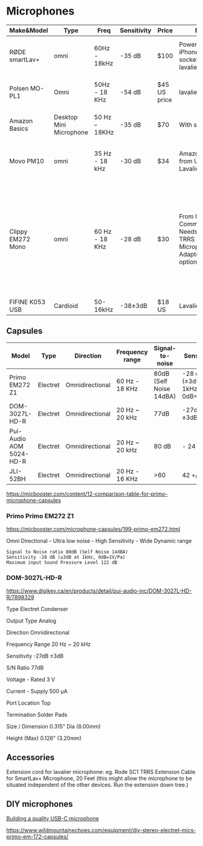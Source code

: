 # Microphones


| Make&Model	    |	Type |		Freq            	|	Sensitivity		|	Price	|	Notes | Comments |
| -----------    |------   |--------        |--------------|-------|-------|----------|
|	RØDE smartLav+	| omni    |	60Hz - 18kHz	  | -35 dB	      | $100	| Powered from iPhone TRRS socket (2.7V). lavalier style.| The Borneo guys use the RODE. Gets well rated in reviews.| 
|	Polsen MO-PL1	 | Omni    | 	50Hz - 18 KHz	| -54 dB 	     | $45	US price | lavalier| Cheap, but doesn't rate great on sensitivity.|
|	Amazon Basics  | Desktop Mini Microphone	 | 50 Hz – 18KHz| -35 dB	| $70	| With stand| Built for podcasting but gets good reviews. |
|	Movo PM10      | 	omni	  | 35 Hz - 18 kHz	| -30 dB 	     | $34| 	Amazon ships in from US. Lavalier.| Cheap and good sensitivity. Ships from US Amazon.|
|	Clippy EM272 Mono	| omni	|60 Hz - 18 KHz	 | -28 dB	      | $30	| From UK. FEL Communications. Needs TRS to TRRS Microphone Adapter. The DIY option.| This is the DIY option. Highly recommended by guys doing natural history recordings. Maybe down the line when we need a number of cheap but excellent microphones we go this route.|
|FIFINE K053 USB | Cardioid | 50-16kHz | -38±3dB | $18 US | Lavalier |


## Capsules



| Model  | Type    | Direction| Frequency range | Signal-to-noise | Sensitivity | Diameter | Price |
| -------|------   |----------|-----------------|-----------------|-------------|----------|-------|
| Primo EM272 Z1| Electret | Omnidirectional | 60 Hz - 18 KHz | 80dB (Self Noise 14dBA)| -28 dB (±3dB at 1kHz, 0dB=1V/Pa) | 10mm | £ 13.56 |
| DOM-3027L-HD-R| Electret | Omnidirectional |20 Hz ~ 20 kHz | 77dB | -27dB ±3dB| 8mm | US $4.720 |
| Pui-Audio AOM 5024-HD-R | Electret | Omnidirectional | 20 Hz ~ 20 kHz | 80 dB | - 24 dB | 9.7 mm | $4.49 |
| JLI-52BH | Electret | Omnidirectional | 20 Hz - 16 KHz  | >60  | 42 +/-2dB | 9.7mm | US $1.20 |





https://micbooster.com/content/12-comparison-table-for-primo-microphone-capsules


### Primo Primo EM272 Z1

https://micbooster.com/microphone-capsules/199-primo-em272.html

Omni Directional - Ultra low noise - High Sensitivity - Wide Dynamic range

    Signal to Noise ratio 80dB (Self Noise 14dBA)
    Sensitivity -28 dB (±3dB at 1kHz, 0dB=1V/Pa)
    Maximum input Sound Pressure Level 122 dB



### DOM-3027L-HD-R

https://www.digikey.ca/en/products/detail/pui-audio-inc/DOM-3027L-HD-R/7898329

Type Electret Condenser
	
Output Type Analog
	
Direction Omnidirectional
	
Frequency Range 20 Hz ~ 20 kHz
	
Sensitivity -27dB ±3dB
	
S/N Ratio 77dB
	
Voltage - Rated 3 V
	
Current - Supply 500 µA
	
Port Location Top
	
	
Termination Solder Pads
	
Size / Dimension 0.315" Dia (8.00mm)
	
Height (Max) 0.126" (3.20mm)
	

## Accessories


 Extension cord for lavalier microphone:  eg. Rode SC1 TRRS Extension Cable for SmartLav+ Microphone, 20 Feet 
 (this might allow the microphone to be situated independent of the other devices. Run the extension down tree.)
 
 ## DIY microphones
 
 [Building a quality USB-C microphone](https://www.youtube.com/watch?v=LoQu3XXIayc)
 
 https://www.wildmountainechoes.com/equipment/diy-stereo-electret-mics-primo-em-172-capsules/
 
 
